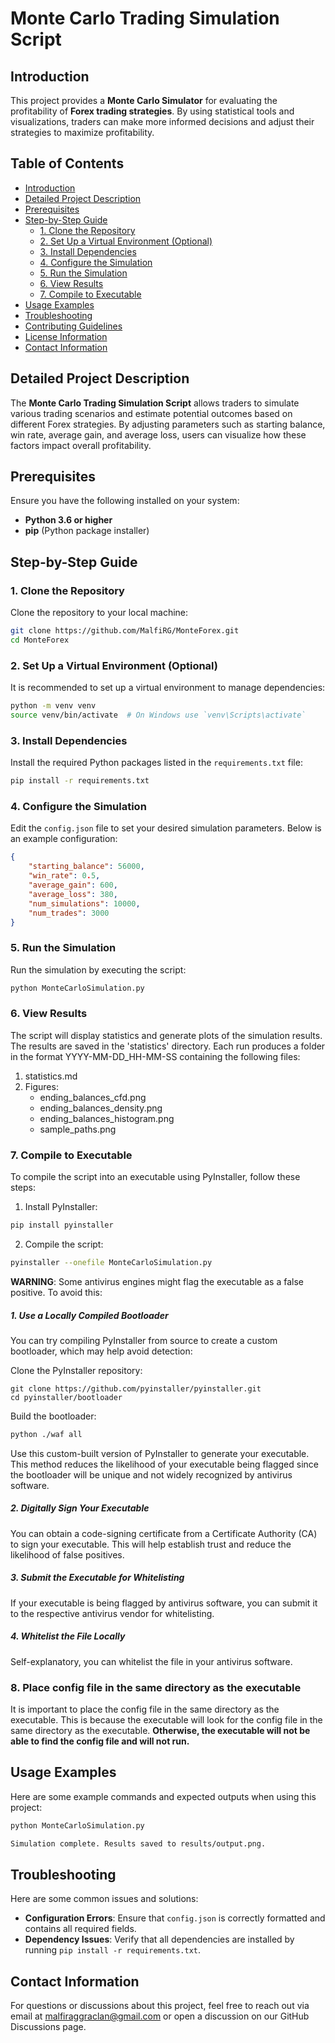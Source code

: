 # Monte Carlo Trading Simulation Script

## Introduction

This project provides a **Monte Carlo Simulator** for evaluating the profitability of **Forex trading strategies**. By using statistical tools and visualizations, traders can make more informed decisions and adjust their strategies to maximize profitability.

## Table of Contents

- [Introduction](#introduction)
- [Detailed Project Description](#detailed-project-description)
- [Prerequisites](#prerequisites)
- [Step-by-Step Guide](#step-by-step-guide)
  - [1. Clone the Repository](#1-clone-the-repository)
  - [2. Set Up a Virtual Environment (Optional)](#2-set-up-a-virtual-environment-optional)
  - [3. Install Dependencies](#3-install-dependencies)
  - [4. Configure the Simulation](#4-configure-the-simulation)
  - [5. Run the Simulation](#5-run-the-simulation)
  - [6. View Results](#6-view-results)
  - [7. Compile to Executable](#7-compile-to-executable)
- [Usage Examples](#usage-examples)
- [Troubleshooting](#troubleshooting)
- [Contributing Guidelines](#contributing-guidelines)
- [License Information](#license-information)
- [Contact Information](#contact-information)

## Detailed Project Description

The **Monte Carlo Trading Simulation Script** allows traders to simulate various trading scenarios and estimate potential outcomes based on different Forex strategies. By adjusting parameters such as starting balance, win rate, average gain, and average loss, users can visualize how these factors impact overall profitability.

## Prerequisites

Ensure you have the following installed on your system:

- **Python 3.6 or higher**
- **pip** (Python package installer)

## Step-by-Step Guide

### 1. Clone the Repository

Clone the repository to your local machine:

```sh
git clone https://github.com/MalfiRG/MonteForex.git
cd MonteForex
```

### 2. Set Up a Virtual Environment (Optional)

It is recommended to set up a virtual environment to manage dependencies:

```sh
python -m venv venv
source venv/bin/activate  # On Windows use `venv\Scripts\activate`
```

### 3. Install Dependencies

Install the required Python packages listed in the `requirements.txt` file:

```sh
pip install -r requirements.txt
```

### 4. Configure the Simulation

Edit the `config.json` file to set your desired simulation parameters. Below is an example configuration:

```json
{
    "starting_balance": 56000,
    "win_rate": 0.5,
    "average_gain": 600,
    "average_loss": 380,
    "num_simulations": 10000,
    "num_trades": 3000
}
```

### 5. Run the Simulation

Run the simulation by executing the script:

```sh
python MonteCarloSimulation.py
```

### 6. View Results

The script will display statistics and generate plots of the simulation results. The results are saved in the 'statistics' directory. Each run produces a folder in the format YYYY-MM-DD_HH-MM-SS containing the following files:
1. statistics.md
2. Figures:
    - ending_balances_cfd.png
    - ending_balances_density.png
    - ending_balances_histogram.png
    - sample_paths.png

### 7. Compile to Executable

To compile the script into an executable using PyInstaller, follow these steps:
1. Install PyInstaller:
```sh
pip install pyinstaller
```

2. Compile the script:
```sh
pyinstaller --onefile MonteCarloSimulation.py
```

**WARNING**: Some antivirus engines might flag the executable as a false positive. To avoid this:
##### 1. Use a Locally Compiled Bootloader
You can try compiling PyInstaller from source to create a custom bootloader, which may help avoid detection:

Clone the PyInstaller repository:

```shell
git clone https://github.com/pyinstaller/pyinstaller.git
cd pyinstaller/bootloader
```

Build the bootloader:

```sh
python ./waf all
```

Use this custom-built version of PyInstaller to generate your executable.
This method reduces the likelihood of your executable being flagged since the bootloader will be unique and not widely recognized by antivirus software.

##### 2. Digitally Sign Your Executable
You can obtain a code-signing certificate from a Certificate Authority (CA) to sign your executable. This will help establish trust and reduce the likelihood of false positives.
##### 3. Submit the Executable for Whitelisting
If your executable is being flagged by antivirus software, you can submit it to the respective antivirus vendor for whitelisting. 
##### 4. Whitelist the File Locally
Self-explanatory, you can whitelist the file in your antivirus software.

### 8. Place config file in the same directory as the executable

It is important to place the config file in the same directory as the executable. This is because the executable will look for the config file in the same directory as the executable.
**Otherwise, the executable will not be able to find the config file and will not run.**

## Usage Examples

Here are some example commands and expected outputs when using this project:

```sh
python MonteCarloSimulation.py

Simulation complete. Results saved to results/output.png.
```

## Troubleshooting

Here are some common issues and solutions:

- **Configuration Errors**: Ensure that `config.json` is correctly formatted and contains all required fields.
- **Dependency Issues**: Verify that all dependencies are installed by running `pip install -r requirements.txt`.

## Contact Information

For questions or discussions about this project, feel free to reach out via email at [malfiraggraclan@gmail.com](mailto:malfiraggraclan@gmail.com) or open a discussion on our GitHub Discussions page.
